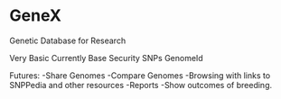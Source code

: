 # GeneX
Genetic Database for Research

Very Basic Currently
Base Security
SNPs
GenomeId

Futures:
-Share Genomes
-Compare Genomes
-Browsing with links to SNPPedia and other resources
-Reports
-Show outcomes of breeding.
